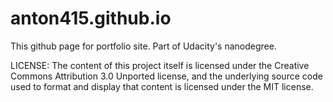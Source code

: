 # anton415.github.io
This github page for portfolio site.
Part of Udacity's nanodegree.

LICENSE:
The content of this project itself is licensed under the
Creative Commons Attribution 3.0 Unported license, and the underlying
source code used to format and display that content is licensed under
the MIT license.
